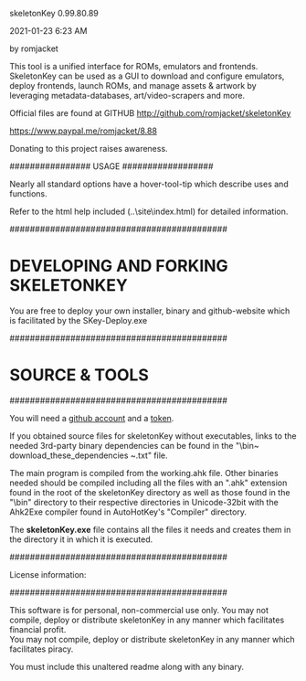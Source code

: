 skeletonKey 0.99.80.89

 2021-01-23 6:23 AM
 
by romjacket 

This tool is a unified interface for ROMs, emulators and frontends.
SkeletonKey can be used as a GUI to download and configure emulators, deploy frontends, 
launch ROMs, and manage assets & artwork by leveraging metadata-databases,
 art/video-scrapers and more.  

Official files are found at GITHUB
http://github.com/romjacket/skeletonKey


https://www.paypal.me/romjacket/8.88

              
Donating to this project raises awareness.

################  USAGE  ##################

Nearly all standard options have a hover-tool-tip which describe uses and functions.

Refer to the html help included (..\site\index.html) for detailed information.

###########################################

# DEVELOPING AND FORKING SKELETONKEY

You are free to deploy your own installer, binary and github-website which is facilitated by the SKey-Deploy.exe

###########################################
# SOURCE & TOOLS
###########################################

You will need a [github account](https://github.com/join) and a [token](https://github.com/settings/tokens).  

If you obtained source files for skeletonKey without executables, links to the needed 3rd-party binary dependencies can be found in the "\bin\~ download_these_dependencies ~.txt" file. 

The main program is compiled from the working.ahk file.  Other binaries needed should be compiled including all the files with an ".ahk" extension found in the root of the skeletonKey directory as well as those found in the "\bin" directory to their respective directories in Unicode-32bit with the Ahk2Exe compiler found in AutoHotKey's "Compiler" directory.

The **skeletonKey.exe** file contains all the files it needs and creates them in the directory it in which it is executed.

###########################################

License information:

###########################################

This software is for personal, non-commercial use only.
You may not compile, deploy or distribute skeletonKey in any manner which facilitates financial profit.  
You may not compile, deploy or distribute skeletonKey in any manner which facilitates piracy.

You must include this unaltered readme along with any binary.